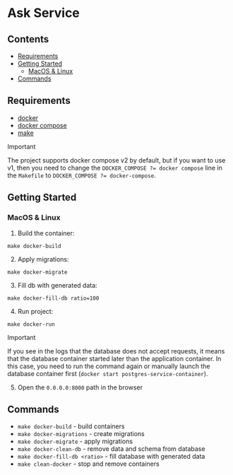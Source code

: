 # Ask Service

## Contents

* [Requirements](#requirements)
* [Getting Started](#getting-started)
  * [MacOS & Linux](#macos-linux)
* [Commands](#commands)

## Requirements <a name="requirements"></a>

* [docker](https://docs.docker.com/)
* [docker compose](https://docs.docker.com/compose/)
* [make](https://www.gnu.org/software/make/manual/make.html)

> [!IMPORTANT]  
> The project supports docker compose v2 by default, but if you want to use v1, then you need to change the `DOCKER_COMPOSE ?= docker compose` line in the `Makefile` to `DOCKER_COMPOSE ?= docker-compose`.

## Getting Started <a name="getting-started"></a>

### MacOS & Linux <a name="macos-linux"></a>

1. Build the container:

```shell
make docker-build
```

2. Apply migrations:

```shell
make docker-migrate
```

3. Fill db with generated data:

```shell
make docker-fill-db ratio=100
```

4. Run project:

```shell
make docker-run
```

> [!IMPORTANT]  
> If you see in the logs that the database does not accept requests, it means that the database container started later than the application container. In this case, you need to run the command again or manually launch the database container first (`docker start postgres-service-container`).

5. Open the `0.0.0.0:8000` path in the browser

## Commands <a name="commands"></a>

* `make docker-build` - build containers
* `make docker-migrations` - create migrations
* `make docker-migrate` - apply migrations
* `make docker-clean-db` - remove data and schema from database
* `make docker-fill-db <ratio>` - fill database with generated data
* `make clean-docker` - stop and remove containers